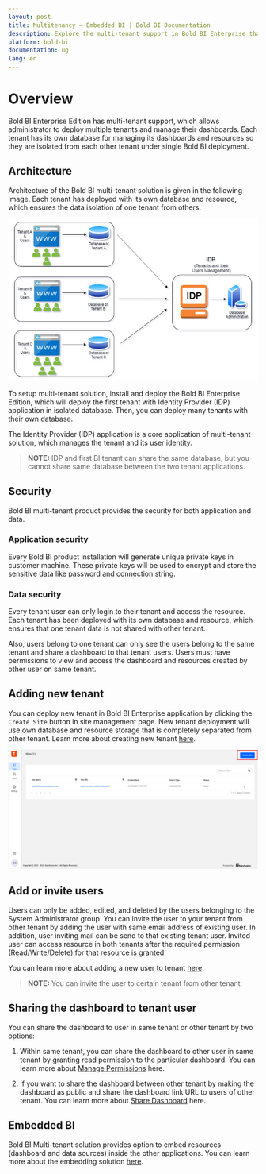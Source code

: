 ```yaml
---
layout: post
title: Multitenancy – Embedded BI | Bold BI Documentation
description: Explore the multi-tenant support in Bold BI Enterprise that lets you deploy multiple tenants in same machine isolated from each other.
platform: bold-bi
documentation: ug
lang: en
---
```


# Overview 	

Bold BI Enterprise Edition has multi-tenant support, which allows administrator to deploy multiple tenants and manage their dashboards. Each tenant has its own database for managing its dashboards and resources so they are isolated from each other tenant under single Bold BI deployment.    

## Architecture

Architecture of the Bold BI multi-tenant solution is given in the following image. Each tenant has deployed with its own database and resource, which ensures the data isolation of one tenant from others.

![MultiTenant Architecture](/static/assets/multi-tenancy/images/multi-tenant-architect.png)

To setup multi-tenant solution, install and deploy the Bold BI Enterprise Edition, which will deploy the first tenant with Identity Provider (IDP) application in isolated database. Then, you can deploy many tenants with their own database. 

The Identity Provider (IDP) application is a core application of multi-tenant solution, which manages the tenant and its user identity.

> **NOTE:**  IDP and first BI tenant can share the same database, but you cannot share same database between the two tenant applications.

## Security

Bold BI multi-tenant product provides the security for both application and data.

### Application security

Every Bold BI product installation will generate unique private keys in customer machine. These private keys will be used to encrypt and store the sensitive data like password and connection string.

### Data security

Every tenant user can only login to their tenant and access the resource. Each tenant has been deployed with its own database and resource, which ensures that one tenant data is not shared with other tenant.

Also, users belong to one tenant can only see the users belong to the same tenant and share a dashboard to that tenant users. Users must have permissions to view and access the dashboard and resources created by other user on same tenant.  

## Adding new tenant

You can deploy new tenant in Bold BI Enterprise application by clicking the `Create Site` button in site management page. New tenant deployment will use own database and resource storage that is completely separated from other tenant. Learn more about creating new tenant [here](/multi-tenancy/create-new-site/).

![Create Site](/static/assets/multi-tenancy/images/create-button.png)

## Add or invite users

Users can only be added, edited, and deleted by the users belonging to the System Administrator group. You can invite the user to your tenant from other tenant by adding the user with same email address of existing user. In addition, user inviting mail can be send to that existing tenant user. Invited user can access resource in both tenants after the required permission (Read/Write/Delete) for that resource is granted.  

You can learn more about adding a new user to tenant [here](/managing-resources/manage-users/).   

> **NOTE:**  You can invite the user to certain tenant from other tenant.  

## Sharing the dashboard to tenant user

You can share the dashboard to user in same tenant or other tenant by two options:
1.	Within same tenant, you can share the dashboard to other user in same tenant by granting read permission to the particular dashboard. You can learn more about
[Manage Permissions](/working-with-dashboards/share-dashboards/manage-permissions/) here. 

2.	If you want to share the dashboard between other tenant by making the dashboard as public and share the dashboard link URL to users of other tenant. You can learn more about [Share Dashboard](/working-with-dashboards/share-dashboards/public-dashboards/) here.
 
## Embedded BI
Bold BI Multi-tenant solution provides option to embed resources (dashboard and data sources) inside the other applications. You can learn more about the embedding solution [here](/overview/).